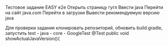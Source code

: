 Тестовое задание EASY e2e
Открыть страницу гугл
Ввести java
Перейти на сайт java.com
Перейти в загрузки
Вывести рекомендуемую версию java

Для проверки задания клонировать репозиторий, обновить build.gradle, запустить test - java - core - GoogleTest
  @Test
  public void showActualJavaVersion(){
